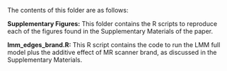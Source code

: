 The contents of this folder are as follows:

**Supplementary Figures:** This folder contains the R scripts to reproduce each of the figures found in the Supplementary Materials of the paper.

**lmm_edges_brand.R:** This R script contains the code to run the LMM full model plus the additive effect of MR scanner brand, as discussed in the Supplementary Materials.
